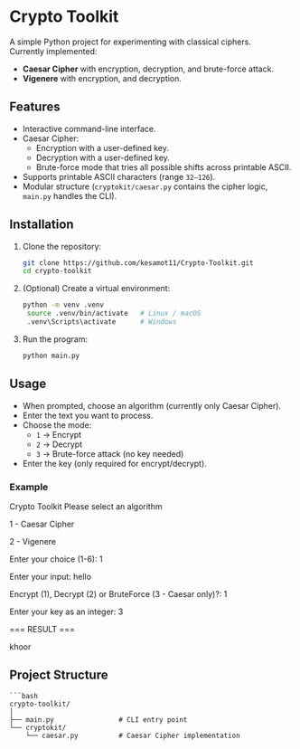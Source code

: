 # Crypto Toolkit

A simple Python project for experimenting with classical ciphers.  
Currently implemented:

- **Caesar Cipher** with encryption, decryption, and brute-force attack.
- **Vigenere** with encryption, and decryption.

## Features

- Interactive command-line interface.
- Caesar Cipher:
  - Encryption with a user-defined key.
  - Decryption with a user-defined key.
  - Brute-force mode that tries all possible shifts across printable ASCII.
- Supports printable ASCII characters (range `32–126`).
- Modular structure (`cryptokit/caesar.py` contains the cipher logic, `main.py` handles the CLI).

## Installation
1. Clone the repository:
   ```bash
   git clone https://github.com/kesamot11/Crypto-Toolkit.git
   cd crypto-toolkit
   
2. (Optional) Create a virtual environment:
   ```bash
   python -m venv .venv
    source .venv/bin/activate   # Linux / macOS
    .venv\Scripts\activate      # Windows

3. Run the program:
   ```bash
   python main.py
   
## Usage
- When prompted, choose an algorithm (currently only Caesar Cipher).  
- Enter the text you want to process.  
- Choose the mode:  
  - `1` → Encrypt  
  - `2` → Decrypt  
  - `3` → Brute-force attack (no key needed)  
- Enter the key (only required for encrypt/decrypt).  

### Example
Crypto Toolkit
Please select an algorithm

1 - Caesar Cipher

2 - Vigenere

Enter your choice (1-6): 1

Enter your input: hello

Encrypt (1), Decrypt (2) or BruteForce (3 - Caesar only)?: 1

Enter your key as an integer: 3

=== RESULT ===

khoor

## Project Structure

    ```bash
    crypto-toolkit/
    │
    ├── main.py                # CLI entry point
    └── cryptokit/
        └── caesar.py          # Caesar Cipher implementation


